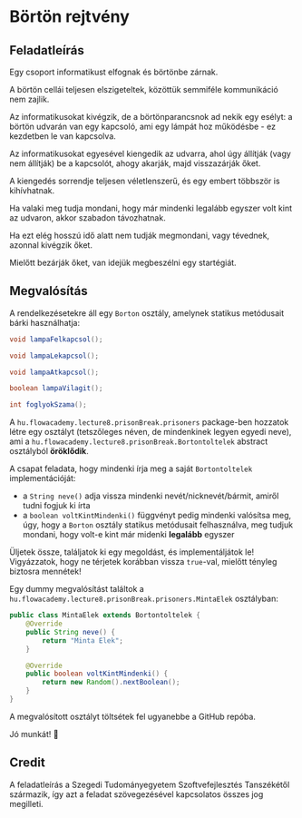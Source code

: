# Börtön rejtvény

## Feladatleírás

Egy csoport informatikust elfognak és börtönbe zárnak.

A börtön cellái teljesen elszigeteltek, közöttük semmiféle kommunikáció nem zajlik.

Az informatikusokat kivégzik, de a börtönparancsnok ad nekik egy esélyt:
a börtön udvarán van egy kapcsoló, ami egy lámpát hoz működésbe - ez kezdetben le van kapcsolva.

Az informatikusokat egyesével kiengedik az udvarra, ahol úgy állítják (vagy nem állítják) be a kapcsolót, ahogy akarják, majd visszazárják őket.

A kiengedés sorrendje teljesen véletlenszerű, és egy embert többször is kihívhatnak.

Ha valaki meg tudja mondani, hogy már mindenki legalább egyszer volt kint az udvaron, akkor szabadon távozhatnak.

Ha ezt elég hosszú idő alatt nem tudják megmondani, vagy tévednek, azonnal kivégzik őket.

Mielőtt bezárják őket, van idejük megbeszélni egy startégiát.

## Megvalósítás
A rendelkezésetekre áll egy `Borton` osztály, amelynek statikus metódusait bárki használhatja:
```java
void lampaFelkapcsol();

void lampaLekapcsol();

void lampaAtkapcsol();

boolean lampaVilagit();

int foglyokSzama();
```

A `hu.flowacademy.lecture8.prisonBreak.prisoners` package-ben hozzatok létre egy osztályt (tetszőleges néven, de mindenkinek legyen egyedi neve),
ami a `hu.flowacademy.lecture8.prisonBreak.Bortontoltelek` abstract osztályból __öröklődik__.

A csapat feladata, hogy mindenki írja meg a saját `Bortontoltelek` implementációját:
* a `String neve()` adja vissza mindenki nevét/nicknevét/bármit, amiről tudni fogjuk ki írta
* a `boolean voltKintMindenki()` függvényt pedig mindenki valósítsa meg, úgy, hogy a `Borton` osztály statikus metódusait felhasználva,
meg tudjuk mondani, hogy volt-e kint már midenki __legalább__ egyszer
  
Üljetek össze, találjatok ki egy megoldást, és implementáljátok le! Vigyázzatok, hogy ne térjetek korábban vissza `true`-val, mielőtt tényleg biztosra mennétek!

Egy dummy megvalósítást találtok a `hu.flowacademy.lecture8.prisonBreak.prisoners.MintaElek` osztályban:
```java
public class MintaElek extends Bortontoltelek {
    @Override
    public String neve() {
        return "Minta Elek";
    }

    @Override
    public boolean voltKintMindenki() {
        return new Random().nextBoolean();
    }
}
```

A megvalósított osztályt töltsétek fel ugyanebbe a GitHub repóba.

Jó munkát! 💪

## Credit
A feladatleírás a Szegedi Tudományegyetem Szoftvefejlesztés Tanszékétől származik, így azt a feladat szövegezésével kapcsolatos összes jog megilleti.